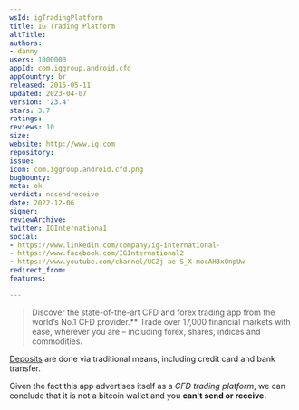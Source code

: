 ```yaml
---
wsId: igTradingPlatform
title: IG Trading Platform
altTitle: 
authors:
- danny
users: 1000000
appId: com.iggroup.android.cfd
appCountry: br
released: 2015-05-11
updated: 2023-04-07
version: '23.4'
stars: 3.7
ratings: 
reviews: 10
size: 
website: http://www.ig.com
repository: 
issue: 
icon: com.iggroup.android.cfd.png
bugbounty: 
meta: ok
verdict: nosendreceive
date: 2022-12-06
signer: 
reviewArchive: 
twitter: IGInternationa1
social:
- https://www.linkedin.com/company/ig-international-
- https://www.facebook.com/IGInternational2
- https://www.youtube.com/channel/UCZj-ae-S_X-mocAH3xQnpUw
redirect_from: 
features: 

---
```


> Discover the state-of-the-art CFD and forex trading app from the world’s No.1 CFD provider.**
Trade over 17,000 financial markets with ease, wherever you are – including forex, shares, indices and commodities.

[Deposits](https://www.ig.com/en/help-and-support/deposits-and-withdrawals/deposits/how-do-i-deposit-funds-into-my-account) are done via traditional means, including credit card and bank transfer.

Given the fact this app advertises itself as a *CFD trading platform*, we can conclude that it is not a bitcoin wallet and you **can't send or receive.**